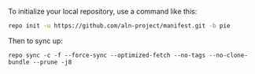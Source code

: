 To initialize your local repository, use a command like this:

```bash
repo init -u https://github.com/aln-project/manifest.git -b pie

```

Then to sync up:

```
repo sync -c -f --force-sync --optimized-fetch --no-tags --no-clone-bundle --prune -j8
```

